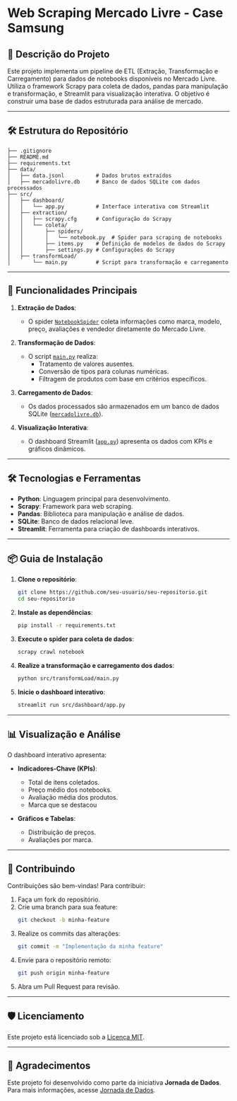 # Web Scraping Mercado Livre - Case Samsung


## 📖 Descrição do Projeto

Este projeto implementa um pipeline de ETL (Extração, Transformação e Carregamento) para dados de notebooks disponíveis no Mercado Livre. Utiliza o framework Scrapy para coleta de dados, pandas para manipulação e transformação, e Streamlit para visualização interativa. O objetivo é construir uma base de dados estruturada para análise de mercado.

---

## 🛠️ Estrutura do Repositório

```plaintext
├── .gitignore
├── README.md
├── requirements.txt
├── data/
│   ├── data.jsonl          # Dados brutos extraídos
│   ├── mercadolivre.db     # Banco de dados SQLite com dados processados
├── src/
│   ├── dashboard/
│   │   └── app.py          # Interface interativa com Streamlit
│   ├── extraction/
│   │   ├── scrapy.cfg      # Configuração do Scrapy
│   │   └── coleta/
│   │       ├── spiders/
│   │       │   └── notebook.py  # Spider para scraping de notebooks
│   │       ├── items.py    # Definição de modelos de dados do Scrapy
│   │       ├── settings.py # Configurações do Scrapy
│   ├── transformLoad/
│       └── main.py         # Script para transformação e carregamento
```

---

## 🚀 Funcionalidades Principais

1. **Extração de Dados**:
   - O spider [`NotebookSpider`](src/extraction/coleta/spiders/notebook.py) coleta informações como marca, modelo, preço, avaliações e vendedor diretamente do Mercado Livre.

2. **Transformação de Dados**:
   - O script [`main.py`](src/transformLoad/main.py) realiza:
     - Tratamento de valores ausentes.
     - Conversão de tipos para colunas numéricas.
     - Filtragem de produtos com base em critérios específicos.

3. **Carregamento de Dados**:
   - Os dados processados são armazenados em um banco de dados SQLite ([`mercadolivre.db`](data/mercadolivre.db)).

4. **Visualização Interativa**:
   - O dashboard Streamlit ([`app.py`](src/dashboard/app.py)) apresenta os dados com KPIs e gráficos dinâmicos.

---

## 🛠️ Tecnologias e Ferramentas

- **Python**: Linguagem principal para desenvolvimento.
- **Scrapy**: Framework para web scraping.
- **Pandas**: Biblioteca para manipulação e análise de dados.
- **SQLite**: Banco de dados relacional leve.
- **Streamlit**: Ferramenta para criação de dashboards interativos.

---

## 📦 Guia de Instalação

1. **Clone o repositório**:
   ```bash
   git clone https://github.com/seu-usuario/seu-repositorio.git
   cd seu-repositorio
   ```

2. **Instale as dependências**:
   ```bash
   pip install -r requirements.txt
   ```

3. **Execute o spider para coleta de dados**:
   ```bash
   scrapy crawl notebook
   ```

4. **Realize a transformação e carregamento dos dados**:
   ```bash
   python src/transformLoad/main.py
   ```

5. **Inicie o dashboard interativo**:
   ```bash
   streamlit run src/dashboard/app.py
   ```

---

## 📊 Visualização e Análise

O dashboard interativo apresenta:

- **Indicadores-Chave (KPIs)**:
  - Total de itens coletados.
  - Preço médio dos notebooks.
  - Avaliação média dos produtos.
  - Marca que se destacou

- **Gráficos e Tabelas**:
  - Distribuição de preços.
  - Avaliações por marca.

---

## 📝 Contribuindo

Contribuições são bem-vindas! Para contribuir:

1. Faça um fork do repositório.
2. Crie uma branch para sua feature:
   ```bash
   git checkout -b minha-feature
   ```
3. Realize os commits das alterações:
   ```bash
   git commit -m "Implementação da minha feature"
   ```
4. Envie para o repositório remoto:
   ```bash
   git push origin minha-feature
   ```
5. Abra um Pull Request para revisão.

---

## 🛡️ Licenciamento

Este projeto está licenciado sob a [Licença MIT](LICENSE).

---

## 🙌 Agradecimentos

Este projeto foi desenvolvido como parte da iniciativa **Jornada de Dados**. Para mais informações, acesse [Jornada de Dados](https://suajornadadedados.com.br/).